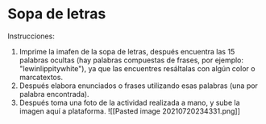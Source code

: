 # Sopa de letras
Instrucciones: 
1. Imprime la imafen de la sopa de letras, después encuentra las 15 palabras ocultas (hay palabras compuestas de frases, por ejemplo: "lewinlippitywhite"), ya que las encuentres resáltalas con algún color o marcatextos.
2. Después elabora enunciados o frases utilizando esas palabras (una por palabra encontrada).
3. Después toma una foto de la actividad realizada a mano, y sube la imagen aquí a plataforma.
![[Pasted image 20210720234331.png]]